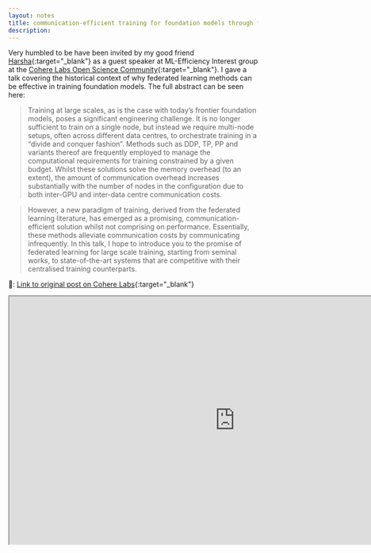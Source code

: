 ```yaml
---
layout: notes
title: communication-efficient training for foundation models through federated learning.
description: 
---
```

Very humbled to be have been invited by my good friend [Harsha](https://nelaturuharsha.github.io/){:target="_blank"} as a guest speaker at ML-Efficiency Interest group at the [Cohere Labs Open Science Community](https://cohere.com/research/open-science){:target="_blank"}. I gave a talk covering the historical context of why federated learning methods can be effective in training foundation models. The full abstract can be seen here:

> Training at large scales, as is the case with today’s frontier foundation models, poses a significant engineering challenge. It is no longer sufficient to train on a single node, but instead we require multi-node setups, often across different data centres, to orchestrate training in a “divide and conquer fashion”. Methods such as DDP, TP, PP and variants thereof are frequently employed to manage the computational requirements for training constrained by a given budget. Whilst these solutions solve the memory overhead (to an extent), the amount of communication overhead increases substantially with the number of nodes in the configuration due to both inter-GPU and inter-data centre communication costs.

> However, a new paradigm of training, derived from the federated learning literature, has emerged as a promising, communication-efficient solution whilst not comprising on performance. Essentially, these methods alleviate communication costs by communicating infrequently. In this talk, I hope to introduce you to the promise of federated learning for large scale training, starting from seminal works, to state-of-the-art systems that are competitive with their centralised training counterparts.

🔗: [Link to original post on Cohere Labs](https://cohere.com/events/Cohere-Labs-Andrej-Jovanovic-2025){:target="_blank"} 

<iframe src="https://www.youtube.com/embed/T-HXW6wBQ10" width="910" height="500" allow="autoplay"></iframe>
